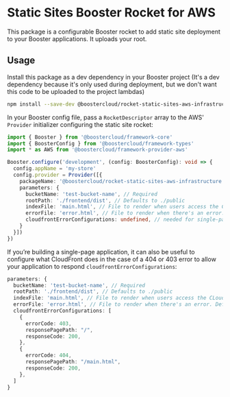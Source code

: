 # Static Sites Booster Rocket for AWS

This package is a configurable Booster rocket to add static site deployment to your Booster applications. It uploads your root.

## Usage

Install this package as a dev dependency in your Booster project (It's a dev dependency because it's only used during deployment, but we don't want this code to be uploaded to the project lambdas)

```sh
npm install --save-dev @boostercloud/rocket-static-sites-aws-infrastructure
```

In your Booster config file, pass a `RocketDescriptor` array to the AWS' `Provider` initializer configuring the static site rocket:

```typescript
import { Booster } from '@boostercloud/framework-core'
import { BoosterConfig } from '@boostercloud/framework-types'
import * as AWS from '@boostercloud/framework-provider-aws'

Booster.configure('development', (config: BoosterConfig): void => {
  config.appName = 'my-store'
  config.provider = Provider([{
    packageName: '@boostercloud/rocket-static-sites-aws-infrastructure', 
    parameters: {
      bucketName: 'test-bucket-name', // Required
      rootPath: './frontend/dist', // Defaults to ./public
      indexFile: 'main.html', // File to render when users access the CLoudFormation URL. Defaults to index.html
      errorFile: 'error.html', // File to render when there's an error. Defaults to 404.html
      cloudfrontErrorConfigurations: undefined, // needed for single-page applications. Defaults to undefined
    }
  }])
})
```

If you’re building a single-page application, it can also be useful to configure what CloudFront does in the case of a 404 or 403 error to allow your application to respond `cloudfrontErrorConfigurations`:

```typescript
parameters: {
  bucketName: 'test-bucket-name', // Required
  rootPath: './frontend/dist', // Defaults to ./public
  indexFile: 'main.html', // File to render when users access the CLoudFormation URL. Defaults to index.html
  errorFile: 'error.html', // File to render when there's an error. Defaults to 404.html
  cloudfrontErrorConfigurations: [
    {
      errorCode: 403,
      responsePagePath: "/",
      responseCode: 200,
    },
    {
      errorCode: 404,
      responsePagePath: "/main.html",
      responseCode: 200,
    },
  ]
}
```